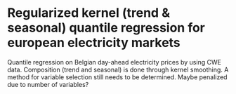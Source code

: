 # Regularized kernel (trend & seasonal) quantile regression for european electricity markets
 
Quantile regression on Belgian day-ahead electricity prices by using CWE data.
Composition (trend and seasonal) is done through kernel smoothing.
A method for variable selection still needs to be determined.
Maybe penalized due to number of variables?

